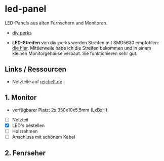 # led-panel

LED-Panels aus alten Fernsehern und Monitoren.

* [diy perks](https://www.youtube.com/watch?v=8JrqH2oOTK4&t=1s)

* **LED-Streifen** von diy-perks werden Streifen mit SMD5630 empfohlen: [die hier](https://www.amazon.de/Marswall-LED-Streifen-SMD5630-Tageslichtwei%C3%9F-Daylight/dp/B07GB9WFRD). Mittlerweile habe ich die Streifen bekommen und in einem kleinen Monitorgehäuse verbaut. Sie funktionieren sehr gut.

## Links / Ressourcen
* Netzteile auf [reichelt.de](https://www.reichelt.de/Treiber-ohne-Anschlussleitungen/2/index.html?ACTION=2&LA=2&GROUPID=9064&nbc=1)


## 1. Monitor
* verfügbarer Platz: 2x 350x10x5,5mm (LxBxH)
* [ ] Netzteil 
* [x] LED's bestellen
* [ ] Holzrahmen
* [ ] Anschluss mit schönem Kabel

## 2. Fenrseher


